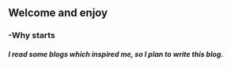 ## Welcome and enjoy
### -Why starts
##### I read some blogs which inspired me, so I plan to write this blog.

